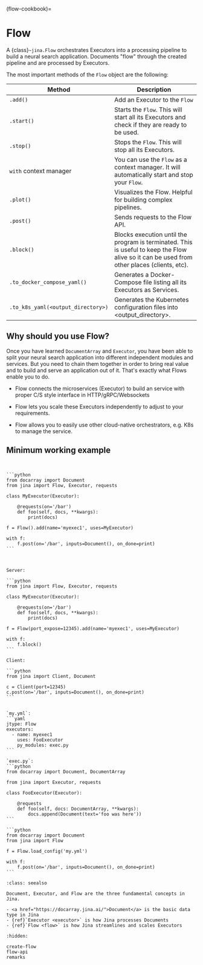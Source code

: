 (flow-cookbook)=
# Flow

A {class}`~jina.Flow` orchestrates Executors into a processing pipeline to build a neural search application.
Documents "flow" through the created pipeline and are processed by Executors.


The most important methods of the `Flow` object are the following:

| Method                             | Description                                                                                                                                  |
|------------------------------------|----------------------------------------------------------------------------------------------------------------------------------------------|
| `.add()`                           | Add an Executor to the `Flow`                                                                                                                |
| `.start()`                         | Starts the `Flow`. This will start all its Executors and check if they are ready to be used.                                                 |
| `.stop()`                          | Stops the `Flow`. This will stop all its Executors.                                                                                          |
| `with` context manager             | You can use the `Flow` as a context manager. It will automatically start and stop your `Flow`.                                         |                                                                |
| `.plot()`                          | Visualizes the Flow. Helpful for building complex pipelines.                                                                                 |
| `.post()`                          | Sends requests to the Flow API.                                                                                                     |
| `.block()`                         | Blocks execution until the program is terminated. This is useful to keep the Flow alive so it can be used from other places (clients, etc). |
| `.to_docker_compose_yaml()`        | Generates a Docker-Compose file listing all its Executors as Services.                                                                       |
| `.to_k8s_yaml(<output_directory>)` | Generates the Kubernetes configuration files into <output_directory>.        

## Why should you use Flow?

Once you have learned `DocumentArray` and `Executor`, you have been able to split your neural search application into different independent modules and services.
But you need to chain them together in order to bring real value and to build and serve an application out of it. That's exactly what Flows enable you to do.

- Flow connects the microservices (Executor) to build an service with proper C/S style interface in HTTP/gRPC/Websockets

- Flow lets you scale these Executors independently to adjust to your requirements.

- Flow allows you to easily use other cloud-native orchestrators, e.g. K8s to manage the service.

## Minimum working example

````{tab} Pythonic style


```python
from docarray import Document
from jina import Flow, Executor, requests

class MyExecutor(Executor):

    @requests(on='/bar')
    def foo(self, docs, **kwargs):
        print(docs)

f = Flow().add(name='myexec1', uses=MyExecutor)

with f:
    f.post(on='/bar', inputs=Document(), on_done=print)
```


````

````{tab} Flow-as-a-Service style

Server:

```python
from jina import Flow, Executor, requests

class MyExecutor(Executor):

    @requests(on='/bar')
    def foo(self, docs, **kwargs):
        print(docs)

f = Flow(port_expose=12345).add(name='myexec1', uses=MyExecutor)

with f:
    f.block()
```

Client:

```python
from jina import Client, Document

c = Client(port=12345)
c.post(on='/bar', inputs=Document(), on_done=print)
```

````

````{tab} Load from YAML

`my.yml`:
```yaml
jtype: Flow
executors:
  - name: myexec1
    uses: FooExecutor
    py_modules: exec.py
```

`exec.py`:
```python
from docarray import Document, DocumentArray

from jina import Executor, requests

class FooExecutor(Executor):

    @requests
    def foo(self, docs: DocumentArray, **kwargs):
        docs.append(Document(text='foo was here'))
```

```python
from docarray import Document
from jina import Flow

f = Flow.load_config('my.yml')

with f:
    f.post(on='/bar', inputs=Document(), on_done=print)
```

````

````{admonition} See Also
:class: seealso

Document, Executor, and Flow are the three fundamental concepts in Jina.

- <a href="https://docarray.jina.ai/">Document</a> is the basic data type in Jina
- {ref}`Executor <executor>` is how Jina processes Documents
- {ref}`Flow <flow>` is how Jina streamlines and scales Executors
````


```{toctree}
:hidden:

create-flow
flow-api
remarks
```

